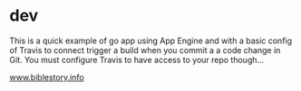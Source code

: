 # dev
This is a quick example of go app using App Engine and with a basic config of Travis to connect trigger a build when you commit a 
a code change in Git. You must configure Travis to have access to your repo though...

www.biblestory.info
